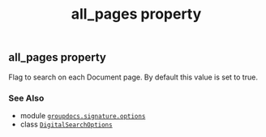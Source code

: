﻿---
title: all_pages property
second_title: GroupDocs.Signature for Python via .NET API References
description: 
type: docs
url: /python-net/groupdocs.signature.options/digitalsearchoptions/all_pages/
is_root: false
weight: 30
---

## all_pages property


Flag to search on each Document page. By default this value is set to true.

### See Also
* module [`groupdocs.signature.options`](../../)
* class [`DigitalSearchOptions`](/signature/python-net/groupdocs.signature.options/digitalsearchoptions)
